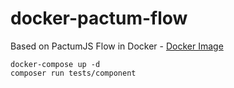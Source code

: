 # docker-pactum-flow

Based on PactumJS Flow in Docker - [Docker Image](https://hub.docker.com/r/pactumjs/flows)

    docker-compose up -d
    composer run tests/component


